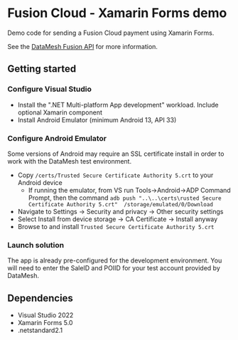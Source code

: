 # Fusion Cloud - Xamarin Forms demo

Demo code for sending a Fusion Cloud payment using Xamarin Forms. 

See the [DataMesh Fusion API](https://datameshgroup.github.io/fusion/overview) for more information. 


## Getting started

### Configure Visual Studio 

* Install the ".NET Multi-platform App development" workload. Include optional Xamarin component 
* Install Android Emulator (minimum Android 13, API 33)

### Configure Android Emulator

Some versions of Android may require an SSL certificate install in order to work with the DataMesh test environment.

* Copy `/certs/Trusted Secure Certificate Authority 5.crt` to your Android device
  * If running the emulator, from VS run Tools→Android→ADP Command Prompt, then the command `adb push "..\..\certs\rusted Secure Certificate Authority 5.crt"  /storage/emulated/0/Download`
* Navigate to Settings → Security and privacy → Other security settings
* Select Install from device storage → CA Certificate → Install anyway
* Browse to and install `Trusted Secure Certificate Authority 5.crt`

### Launch solution 

The app is already pre-configured for the development environment. You will need to enter the SaleID and POIID for your test account provided by DataMesh. 

## Dependencies

* Visual Studio 2022
* Xamarin Forms 5.0
* .netstandard2.1